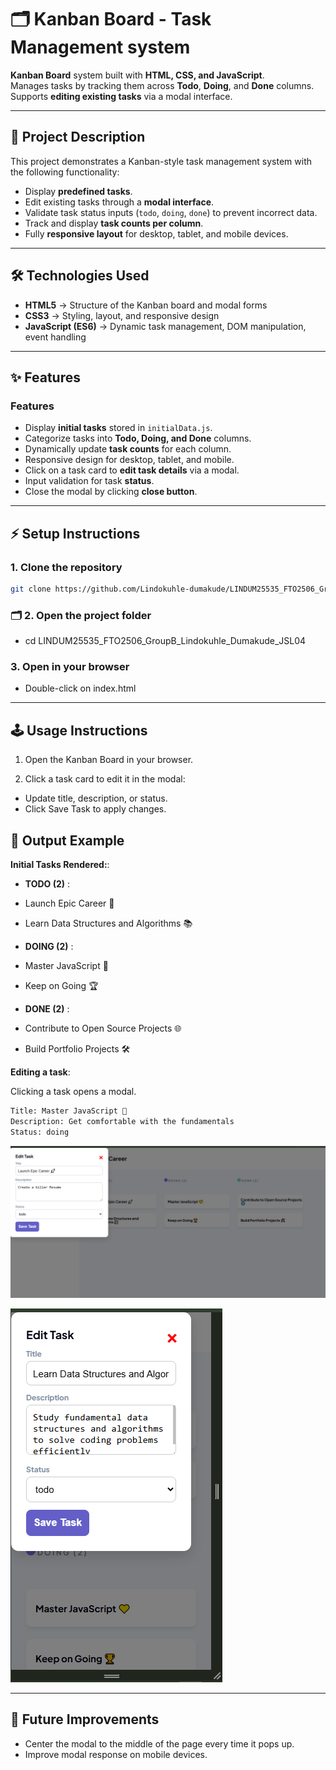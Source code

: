# 🗂️ Kanban Board - Task Management system

 **Kanban Board** system built with **HTML, CSS, and JavaScript**.  
Manages tasks by tracking them across **Todo**, **Doing**, and **Done** columns.  
Supports **editing existing tasks** via a modal interface.  

---

## 📖 Project Description

This project demonstrates a Kanban-style task management system with the following functionality:  
- Display **predefined tasks**. 
- Edit existing tasks through a **modal interface**.  
- Validate task status inputs (`todo`, `doing`, `done`) to prevent incorrect data.  
- Track and display **task counts per column**.  
- Fully **responsive layout** for desktop, tablet, and mobile devices.

---

## 🛠️ Technologies Used

- **HTML5** → Structure of the Kanban board and modal forms  
- **CSS3** → Styling, layout, and responsive design  
- **JavaScript (ES6)** → Dynamic task management, DOM manipulation, event handling  

---

## ✨ Features

### **Features**
- Display **initial tasks** stored in `initialData.js`.  
- Categorize tasks into **Todo, Doing, and Done** columns.  
- Dynamically update **task counts** for each column.  
- Responsive design for desktop, tablet, and mobile.  
- Click on a task card to **edit task details** via a modal.   
- Input validation for task **status**.  
- Close the modal by clicking **close button**.

---

## ⚡ Setup Instructions

### 1. Clone the repository
```bash
git clone https://github.com/Lindokuhle-dumakude/LINDUM25535_FTO2506_GroupB_Lindokuhle_Dumakude_JSL04.git
```

### 🗂️ **2. Open the project folder**

- cd LINDUM25535_FTO2506_GroupB_Lindokuhle_Dumakude_JSL04

### **3. Open in your browser**

- Double-click on index.html

---

## 🕹️ Usage Instructions

1. Open the Kanban Board in your browser.

2. Click a task card to edit it in the modal:

- Update title, description, or status.
- Click Save Task to apply changes.

## 🧩 Output Example

**Initial Tasks Rendered:**:

- **TODO (2)** :

- Launch Epic Career 🚀
- Learn Data Structures and Algorithms 📚

- **DOING (2)** :

- Master JavaScript 💛
- Keep on Going 🏆

- **DONE (2)** :

- Contribute to Open Source Projects 🌐
- Build Portfolio Projects 🛠️

**Editing a task**:

Clicking a task opens a modal.

```bash
Title: Master JavaScript 💛
Description: Get comfortable with the fundamentals
Status: doing

```

![alt text](Desktop-modal-1.png)

![alt text](mobile-modal-1.png)

---

## 🔮 Future Improvements

- Center the modal to the middle of the page every time it pops up.
- Improve modal response on mobile devices.
